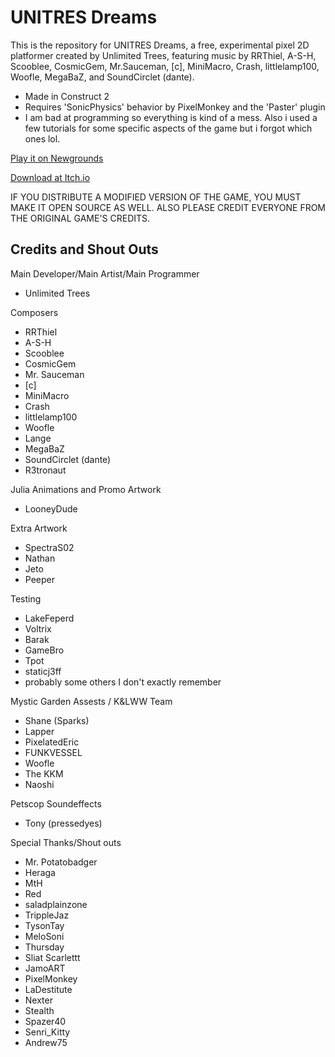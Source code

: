 # UNITRES Dreams
 
This is the repository for UNITRES Dreams, a free, experimental pixel 2D platformer created by Unlimited Trees, featuring music by RRThiel, A-S-H, Scooblee, CosmicGem, Mr.Sauceman, [c], MiniMacro, Crash, littlelamp100, Woofle,  MegaBaZ, and SoundCirclet (dante).

- Made in Construct 2
- Requires 'SonicPhysics' behavior by PixelMonkey and the 'Paster' plugin
- I am bad at programming so everything is kind of a mess. Also i used a few tutorials for some specific aspects of the game but i forgot which ones lol.

[Play it on Newgrounds](https://www.newgrounds.com/portal/view/778934)

[Download at Itch.io](https://unlimited-trees.itch.io/unitres-dreams)


IF YOU DISTRIBUTE A MODIFIED VERSION OF THE GAME, YOU MUST MAKE IT OPEN SOURCE AS WELL. ALSO PLEASE CREDIT EVERYONE FROM THE ORIGINAL GAME'S CREDITS.

## Credits and Shout Outs

Main Developer/Main Artist/Main Programmer
- Unlimited Trees

Composers
- RRThiel
- A-S-H
- Scooblee
- CosmicGem
- Mr. Sauceman
- [c]
- MiniMacro
- Crash
- littlelamp100
- Woofle
- Lange
- MegaBaZ
- SoundCirclet (dante)
- R3tronaut

Julia Animations and Promo Artwork
- LooneyDude

Extra Artwork
- SpectraS02
- Nathan
- Jeto
- Peeper

Testing
- LakeFeperd
- Voltrix
- Barak
- GameBro
- Tpot
- staticj3ff
- probably some others I don't exactly remember

Mystic Garden Assests / K&LWW Team
- Shane (Sparks)
- Lapper
- PixelatedEric
- FUNKVESSEL
- Woofle
- The KKM
- Naoshi

Petscop Soundeffects
- Tony (pressedyes)

Special Thanks/Shout outs
- Mr. Potatobadger
- Heraga
- MtH
- Red
- saladplainzone
- TrippleJaz
- TysonTay
- MeloSoni
- Thursday
- Sliat Scarlettt
- JamoART
- PixelMonkey
- LaDestitute
- Nexter
- Stealth
- Spazer40
- Senri_Kitty
- Andrew75
